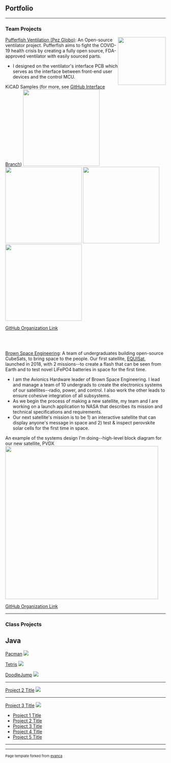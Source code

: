 ## Portfolio

---

### Team Projects
<p>
<img src="images/PezGlobo.png?raw=true" style="float:right;width:150px;">
<a href="https://pez-globo.org">Pufferfish Ventilation (Pez Globo)</a>: An Open-source ventilator project. Pufferfish aims to fight the COVID-19 health crisis by creating a fully open source, FDA-approved ventilator with easily sourced parts.
    <ul>
        <li>
            I designed on the ventilator's interface PCB which serves as the interface between front-end user devices and the control MCU.
        </li>
    </ul>
KiCAD Samples (for more, see <a href="https://github.com/pez-globo/pufferfish-electronics/tree/interface">GitHub Interface Branch</a>)
<img src="images/PezGloboConnections.png?raw=true" style="width:240px;">

<img src="images/PezGloboAlarmsLeds.png?raw=true" style="width:240px;">

<img src="images/PezGloboSwitches.png?raw=true" style="width:240px;">

<img src="images/PezGloboInterfacePCB.png?raw=true" style="width:240px;">

<a href="https://github.com/pez-globo/">GitHub Organization Link</a>
</p>

<br>
<br>

<p>
<a href="https://brownspace.org">Brown Space Engineering</a>: A team of undergraduates building open-source CubeSats, to bring space to the people. Our first satellite, <a href="https://brownspace.org">EQUISat</a>, launched in 2018, with 2 missions--to create a flash that can be seen from Earth and to test novel LiFePO4 batteries in space for the first time.
    <ul>
        <li>
            I am the Avionics Hardware leader of Brown Space Engineering. I lead and manage a team of 10 undergrads to create the electronics systems of our satellites--radio, power, and control. I also work the other leads to ensure cohesive integration of all subsystems.
        </li>
        <li>
            As we begin the process of making a new satellite, my team and I are working on a launch application to NASA that describes its mission and technical specifications and requirements.
        </li>
        <li>
            Our next satellite's mission is to be 1) an interactive satellite that can display anyone's message in space and 2) test & inspect perovskite solar cells for the first time in space.
        </li>
  </ul>

An example of the systems design I'm doing--high-level block diagram for our new satellite, PVDX
<img src="images/BSEBlockDiagram.jpg?raw=true" style="width:480;">

<a href="https://github.com/BrownSpaceEngineering">GitHub Organization Link</a>

</p>

---

### Class Projects
## Java
[Pacman](/mov/Pacman.mov)
<img src="images/Pacman.png?raw=true"/>

[Tetris](/mov/Tetris.mov)
<img src="images/Tetris.png?raw=true"/>

[DoodleJump](/mov/DoodleJump.mov)
<img src="images/DoodleJump.png?raw=true"/>

---
[Project 2 Title](/pdf/sample_presentation.pdf)
<img src="images/dummy_thumbnail.jpg?raw=true"/>

---
[Project 3 Title](http://example.com/)
<img src="images/dummy_thumbnail.jpg?raw=true"/>

- [Project 1 Title](http://example.com/)
- [Project 2 Title](http://example.com/)
- [Project 3 Title](http://example.com/)
- [Project 4 Title](http://example.com/)
- [Project 5 Title](http://example.com/)

---




---
<p style="font-size:11px">Page template forked from <a href="https://github.com/evanca/quick-portfolio">evanca</a></p>
<!-- Remove above link if you don't want to attibute -->
